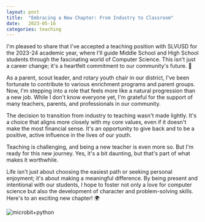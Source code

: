 ```yaml
---
layout: post
title:  "Embracing a New Chapter: From Industry to Classroom"
date:   2023-05-16
categories: teaching
---
```


I'm pleased to share that I've accepted a teaching position with SLVUSD for the 2023-24 academic year, where I'll guide Middle School and High School students through the fascinating world of Computer Science. This isn't just a career change; it's a heartfelt commitment to our community's future. 💖

As a parent, scout leader, and rotary youth chair in our district, I've been fortunate to contribute to various enrichment programs and parent groups. Now, I'm stepping into a role that feels more like a natural progression than a new job. While I don't know everyone yet, I'm grateful for the support of many teachers, parents, and professionals in our community.

The decision to transition from industry to teaching wasn't made lightly. It's a choice that aligns more closely with my core values, even if it doesn't make the most financial sense. It's an opportunity to give back and to be a positive, active influence in the lives of our youth.

Teaching is challenging, and being a new teacher is even more so. But I'm ready for this new journey. Yes, it's a bit daunting, but that's part of what makes it worthwhile.

Life isn't just about choosing the easiest path or seeking personal enjoyment; it's about making a meaningful difference. By being present and intentional with our students, I hope to foster not only a love for computer science but also the development of character and problem-solving skills. Here's to an exciting new chapter! 🌍

![microbit+python](https://photos.app.goo.gl/ohYJpA6hbmk7K3rf8)

